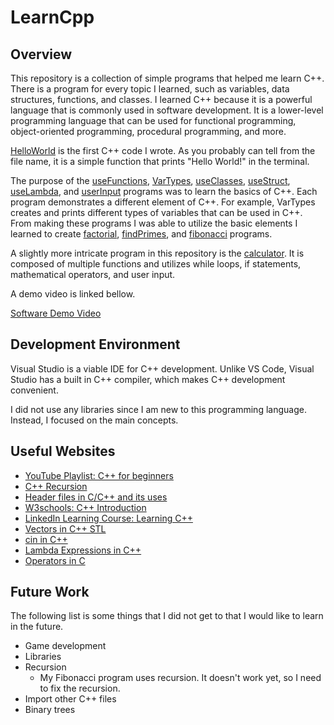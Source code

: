# LearnCpp

## Overview

This repository is a collection of simple programs that helped me learn C++. There is a program for every topic I learned, such as variables, data structures, functions, and classes. I learned C++ because it is a powerful language that is commonly used in software development. It is a lower-level programming language that can be used for functional programming, object-oriented programming, procedural programming, and more. 

[HelloWorld](https://github.com/samanthastaheli/LearnCpp/blob/main/HelloWorld.cpp) is the first C++ code I wrote. As you probably can tell from the file name, it is a simple function that prints "Hello World!" in the terminal. 

The purpose of the [useFunctions](https://github.com/samanthastaheli/LearnCpp/blob/main/useFunctions.cpp), [VarTypes](https://github.com/samanthastaheli/LearnCpp/blob/main/VarTypes.cpp), [useClasses](https://github.com/samanthastaheli/LearnCpp/blob/main/useClasses.cpp), [useStruct](https://github.com/samanthastaheli/LearnCpp/blob/main/useStruct.cpp), [useLambda](https://github.com/samanthastaheli/LearnCpp/blob/main/useLambda.cpp), and [userInput](https://github.com/samanthastaheli/LearnCpp/blob/main/userInput.cpp) programs was to learn the basics of C++. Each program demonstrates a different element of C++. For example, VarTypes creates and prints different types of variables that can be used in C++. From making these programs I was able to utilize the basic elements I learned to create [factorial](https://github.com/samanthastaheli/LearnCpp/blob/main/factorial.cpp), [findPrimes](https://github.com/samanthastaheli/LearnCpp/blob/main/findPrimes.cpp), and [fibonacci](https://github.com/samanthastaheli/LearnCpp/blob/main/fibonacci.cpp) programs.

A slightly more intricate program in this repository is the [calculator](https://github.com/samanthastaheli/LearnCpp/blob/main/calculator.cpp). It is composed of multiple functions and utilizes while loops, if statements, mathematical operators, and user input.  

A demo video is linked bellow.

[Software Demo Video](https://youtu.be/3ISYex14svI) 

## Development Environment

Visual Studio is a viable IDE for C++ development. Unlike VS Code, Visual Studio has a built in C++ compiler, which makes C++ development convenient.

I did not use any libraries since I am new to this programming language. Instead, I focused on the main concepts.

## Useful Websites

* [YouTube Playlist: C++ for beginners](https://youtube.com/playlist?list=PL43pGnjiVwgQHLPnuH9ch-LhZdwckM8Tq)
* [C++ Recursion](https://www.programiz.com/cpp-programming/recursion)
* [Header files in C/C++ and its uses](https://www.geeksforgeeks.org/header-files-in-c-cpp-and-its-uses/)
* [W3schools: C++ Introduction](https://www.w3schools.com/cpp/cpp_intro.asp)
* [LinkedIn Learning Course: Learning C++](https://www.linkedin.com/learning-login/share?account=2153100&forceAccount=false&redirect=https%3A%2F%2Fwww.linkedin.com%2Flearning%2Flearning-c-plus-plus-14267389%3Ftrk%3Dshare_ent_url%26shareId%3DBA%252BpvcX0QvWEmw8acQUvVw%253D%253D) 
* [Vectors in C++ STL](https://www.geeksforgeeks.org/vector-in-cpp-stl/)
* [cin in C++](https://www.geeksforgeeks.org/cin-in-c/)
* [Lambda Expressions in C++](https://docs.microsoft.com/en-us/cpp/cpp/lambda-expressions-in-cpp?view=msvc-170)
* [Operators in C](https://www.geeksforgeeks.org/operators-in-c-set-1-arithmetic-operators/)

## Future Work

The following list is some things that I did not get to that I would like to learn in the future.

* Game development
* Libraries
* Recursion
  * My Fibonacci program uses recursion. It doesn't work yet, so I need to fix the recursion.  
* Import other C++ files
* Binary trees
